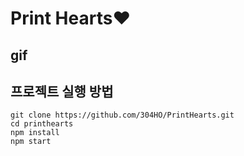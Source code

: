 # Print Hearts❤️

## gif


## 프로젝트 실행 방법

```
git clone https://github.com/304HO/PrintHearts.git
cd printhearts
npm install
npm start
```

